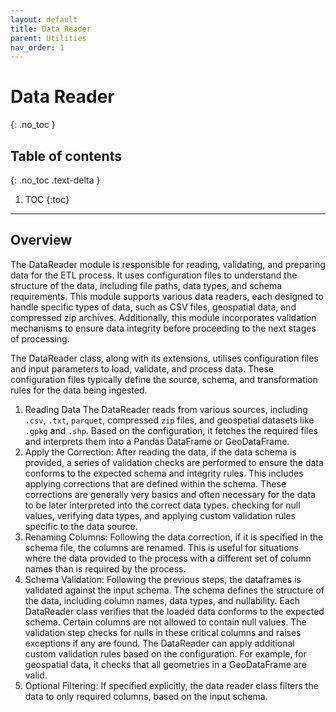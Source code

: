 ```yaml
---
layout: default
title: Data Reader
parent: Utilities
nav_order: 1
---
```

# Data Reader
{: .no_toc }
## Table of contents
{: .no_toc .text-delta }

1. TOC
{:toc}

---

## Overview

The DataReader module is responsible for reading, validating, and preparing data for the ETL process. It uses configuration files to understand the structure of the data, including file paths, data types, and schema requirements. This module supports various data readers, each designed to handle specific types of data, such as CSV files, geospatial data, and compressed zip archives. Additionally, this module incorporates validation mechanisms to ensure data integrity before proceeding to the next stages of processing.

The DataReader class, along with its extensions, utilises configuration files and input parameters to load, validate, and process data. These configuration files typically define the source, schema, and transformation rules for the data being ingested.

1.	Reading Data 
    The DataReader reads from various sources, including `.csv`, `.txt`, `parquet`, compressed `zip` files, and geospatial datasets like `.gpkg` and `.shp`. Based on the configuration, it fetches the required files and interprets them into a Pandas DataFrame or GeoDataFrame.
2. Apply the Correction:
   After reading the data, if the data schema is provided, a series of validation checks are performed to ensure the data conforms to the expected schema and integrity rules. 
   This includes applying corrections that are defined within the schema. These corrections are generally very basics and often necessary for the data to be later interpreted into the correct data types. checking for null values, verifying data types, and applying custom validation rules specific to the data source.
3. Renaming Columns:
   Following the data correction, if it is specified in the schema file, the columns are renamed. This is useful for situations where the data provided to the process with a different set of column names than is required by the process.
4. Schema Validation:
   Following the previous steps, the dataframes is validated against the input schema. The schema defines the structure of the data, including column names, data types, and nullability. Each DataReader class verifies that the loaded data conforms to the expected schema. 
   Certain columns are not allowed to contain null values. The validation step checks for nulls in these critical columns and raises exceptions if any are found. The DataReader can apply additional custom validation rules based on the configuration. For example, for geospatial data, it checks that all geometries in a GeoDataFrame are valid.
5. Optional Filtering: 
   If specified explicitly, the data reader class filters the data to only required columns, based on the input schema.  
     
